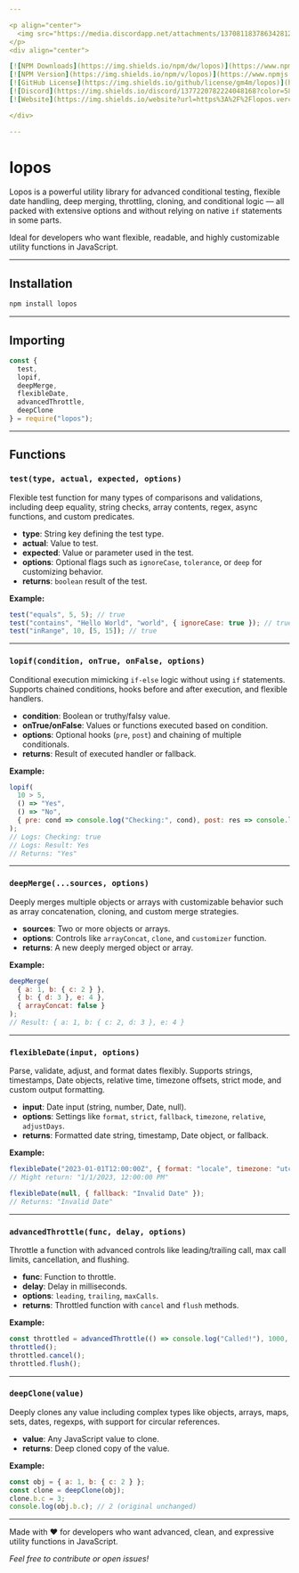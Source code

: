 ```yaml
---

<p align="center">
  <img src="https://media.discordapp.net/attachments/1370811837863428129/1377234122824749236/result.png?ex=683838ba&is=6836e73a&hm=6a1ac625099603af7733ad00249dce9c2dd663b7fa6935eab615a9881c4d8d3b&=&format=webp&quality=lossless" width="200" alt="losop" />
</p>
<div align="center">

[![NPM Downloads](https://img.shields.io/npm/dw/lopos)](https://www.npmjs.com/package/lopos) &nbsp;&nbsp;
[![NPM Version](https://img.shields.io/npm/v/lopos)](https://www.npmjs.com/package/lopos) &nbsp;&nbsp;
[![GitHub License](https://img.shields.io/github/license/gm4m/lopos)](https://github.com/gm4m/lopos/blob/main/LICENSE) &nbsp;&nbsp;
[![Discord](https://img.shields.io/discord/1377220782224048168?color=5865F2&logo=discord&logoColor=white)](https://discord.gg/YOUR_DISCORD_INVITE) &nbsp;&nbsp;
[![Website](https://img.shields.io/website?url=https%3A%2F%2Flopos.vercel.app)](https://lopos.vercel.app)

</div>

---
```

# lopos

Lopos is a powerful utility library for advanced conditional testing, flexible date handling, deep merging, throttling, cloning, and conditional logic — all packed with extensive options and without relying on native `if` statements in some parts.  

Ideal for developers who want flexible, readable, and highly customizable utility functions in JavaScript.

---

## Installation

```bash
npm install lopos
```

---

## Importing

```js
const { 
  test, 
  lopif, 
  deepMerge, 
  flexibleDate, 
  advancedThrottle, 
  deepClone 
} = require("lopos");
```

---

## Functions

### `test(type, actual, expected, options)`

Flexible test function for many types of comparisons and validations, including deep equality, string checks, array contents, regex, async functions, and custom predicates.

- **type**: String key defining the test type.  
- **actual**: Value to test.  
- **expected**: Value or parameter used in the test.  
- **options**: Optional flags such as `ignoreCase`, `tolerance`, or `deep` for customizing behavior.  
- **returns**: `boolean` result of the test.

**Example:**

```js
test("equals", 5, 5); // true
test("contains", "Hello World", "world", { ignoreCase: true }); // true
test("inRange", 10, [5, 15]); // true
```

---

### `lopif(condition, onTrue, onFalse, options)`

Conditional execution mimicking `if-else` logic without using `if` statements. Supports chained conditions, hooks before and after execution, and flexible handlers.

- **condition**: Boolean or truthy/falsy value.  
- **onTrue/onFalse**: Values or functions executed based on condition.  
- **options**: Optional hooks (`pre`, `post`) and chaining of multiple conditionals.  
- **returns**: Result of executed handler or fallback.

**Example:**

```js
lopif(
  10 > 5, 
  () => "Yes", 
  () => "No", 
  { pre: cond => console.log("Checking:", cond), post: res => console.log("Result:", res) }
);
// Logs: Checking: true
// Logs: Result: Yes
// Returns: "Yes"
```

---

### `deepMerge(...sources, options)`

Deeply merges multiple objects or arrays with customizable behavior such as array concatenation, cloning, and custom merge strategies.

- **sources**: Two or more objects or arrays.  
- **options**: Controls like `arrayConcat`, `clone`, and `customizer` function.  
- **returns**: A new deeply merged object or array.

**Example:**

```js
deepMerge(
  { a: 1, b: { c: 2 } }, 
  { b: { d: 3 }, e: 4 }, 
  { arrayConcat: false }
);
// Result: { a: 1, b: { c: 2, d: 3 }, e: 4 }
```

---

### `flexibleDate(input, options)`

Parse, validate, adjust, and format dates flexibly. Supports strings, timestamps, Date objects, relative time, timezone offsets, strict mode, and custom output formatting.

- **input**: Date input (string, number, Date, null).  
- **options**: Settings like `format`, `strict`, `fallback`, `timezone`, `relative`, `adjustDays`.  
- **returns**: Formatted date string, timestamp, Date object, or fallback.

**Example:**

```js
flexibleDate("2023-01-01T12:00:00Z", { format: "locale", timezone: "utc" });
// Might return: "1/1/2023, 12:00:00 PM"

flexibleDate(null, { fallback: "Invalid Date" });
// Returns: "Invalid Date"
```

---

### `advancedThrottle(func, delay, options)`

Throttle a function with advanced controls like leading/trailing call, max call limits, cancellation, and flushing.

- **func**: Function to throttle.  
- **delay**: Delay in milliseconds.  
- **options**: `leading`, `trailing`, `maxCalls`.  
- **returns**: Throttled function with `cancel` and `flush` methods.

**Example:**

```js
const throttled = advancedThrottle(() => console.log("Called!"), 1000, { leading: true });
throttled();
throttled.cancel();
throttled.flush();
```

---

### `deepClone(value)`

Deeply clones any value including complex types like objects, arrays, maps, sets, dates, regexps, with support for circular references.

- **value**: Any JavaScript value to clone.  
- **returns**: Deep cloned copy of the value.

**Example:**

```js
const obj = { a: 1, b: { c: 2 } };
const clone = deepClone(obj);
clone.b.c = 3;
console.log(obj.b.c); // 2 (original unchanged)
```

---

Made with ❤️ for developers who want advanced, clean, and expressive utility functions in JavaScript.

*Feel free to contribute or open issues!*
